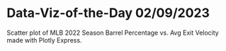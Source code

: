 # Data-Viz-of-the-Day 02/09/2023
Scatter plot of MLB 2022 Season Barrel Percentage vs. Avg Exit Velocity made with Plotly Express.
